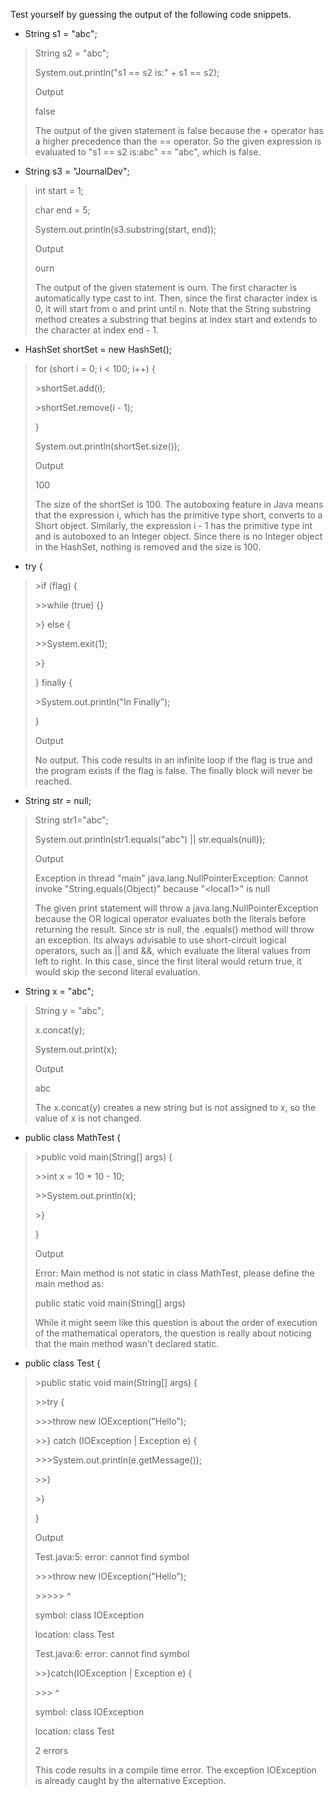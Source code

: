Test yourself by guessing the output of the following code snippets.

-   String s1 = \"abc\";

> String s2 = \"abc\";
>
> System.out.println(\"s1 == s2 is:\" + s1 == s2);
>
> Output
>
> false
>
> The output of the given statement is false because the + operator has
> a higher precedence than the == operator. So the given expression is
> evaluated to "s1 == s2 is:abc" == "abc", which is false.

-   String s3 = \"JournalDev\";

> int start = 1;
>
> char end = 5;
>
> System.out.println(s3.substring(start, end));
>
> Output
>
> ourn
>
> The output of the given statement is ourn. The first character is
> automatically type cast to int. Then, since the first character index
> is 0, it will start from o and print until n. Note that the String
> substring method creates a substring that begins at index start and
> extends to the character at index end - 1.

-   HashSet shortSet = new HashSet();

> for (short i = 0; i \< 100; i++) {
>
> \>shortSet.add(i);
>
> \>shortSet.remove(i - 1);
>
> }
>
> System.out.println(shortSet.size());
>
> Output
>
> 100
>
> The size of the shortSet is 100. The autoboxing feature in Java means
> that the expression i, which has the primitive type short, converts to
> a Short object. Similarly, the expression i - 1 has the primitive type
> int and is autoboxed to an Integer object. Since there is no Integer
> object in the HashSet, nothing is removed and the size is 100.

-   try {

> \>if (flag) {
>
> \>\>while (true) {}
>
> \>} else {
>
> \>\>System.exit(1);
>
> \>}
>
> } finally {
>
> \>System.out.println(\"In Finally\");
>
> }
>
> Output
>
> No output. This code results in an infinite loop if the flag is true
> and the program exists if the flag is false. The finally block will
> never be reached.

-   String str = null;

> String str1=\"abc\";
>
> System.out.println(str1.equals(\"abc\") \|\| str.equals(null));
>
> Output
>
> Exception in thread \"main\" java.lang.NullPointerException: Cannot
> invoke \"String.equals(Object)\" because \"\<local1\>\" is null
>
> The given print statement will throw a java.lang.NullPointerException
> because the OR logical operator evaluates both the literals before
> returning the result. Since str is null, the .equals() method will
> throw an exception. Its always advisable to use short-circuit logical
> operators, such as \|\| and &&, which evaluate the literal values from
> left to right. In this case, since the first literal would return
> true, it would skip the second literal evaluation.

-   String x = \"abc\";

> String y = \"abc\";
>
> x.concat(y);
>
> System.out.print(x);
>
> Output
>
> abc
>
> The x.concat(y) creates a new string but is not assigned to x, so the
> value of x is not changed.

-   public class MathTest {

> \>public void main(String\[\] args) {
>
> \>\>int x = 10 \* 10 - 10;
>
> \>\>System.out.println(x);
>
> \>}
>
> }
>
> Output
>
> Error: Main method is not static in class MathTest, please define the
> main method as:
>
> public static void main(String\[\] args)
>
> While it might seem like this question is about the order of execution
> of the mathematical operators, the question is really about noticing
> that the main method wasn't declared static.

-   public class Test {

> \>public static void main(String\[\] args) {
>
> \>\>try {
>
> \>\>\>throw new IOException(\"Hello\");
>
> \>\>} catch (IOException \| Exception e) {
>
> \>\>\>System.out.println(e.getMessage());
>
> \>\>}
>
> \>}
>
> }
>
> Output
>
> Test.java:5: error: cannot find symbol
>
> \>\>\>throw new IOException(\"Hello\");
>
> \>\>\>\>\> \^
>
> symbol: class IOException
>
> location: class Test
>
> Test.java:6: error: cannot find symbol
>
> \>\>}catch(IOException \| Exception e) {
>
> \>\>\> \^
>
> symbol: class IOException
>
> location: class Test
>
> 2 errors
>
> This code results in a compile time error. The exception IOException
> is already caught by the alternative Exception.